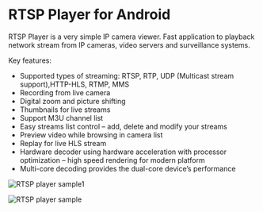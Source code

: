 # RTSP Player for Android
  RTSP Player is a very simple IP camera viewer. 
  Fast application to playback network stream from IP cameras, video servers and surveillance systems. 

  Key features: 
*  Supported types of streaming: RTSP, RTP, UDP (Multicast stream support),HTTP-HLS, RTMP, MMS
* Recording from live camera
*  Digital zoom and picture shifting 
*  Thumbnails for live streams
*  Support M3U channel list
*  Easy streams list control – add, delete and modify your streams
*  Preview video while browsing in camera list 
*  Replay for live HLS stream
*  Hardware decoder using hardware acceleration with processor optimization – high speed rendering for modern platform
*  Multi-core decoding provides the dual-core device’s performance 


![RTSP player sample1](http://www.videoexpertsgroup.com/git/sample1.png)

![RTSP player sample](http://www.videoexpertsgroup.com/git/sample2.png)

